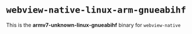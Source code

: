 # `webview-native-linux-arm-gnueabihf`

This is the **armv7-unknown-linux-gnueabihf** binary for `webview-native`
